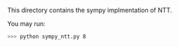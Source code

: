 This directory contains the sympy implmentation of NTT.

You may run: 
```bash
>>> python sympy_ntt.py 8
```

